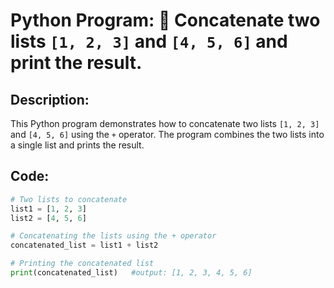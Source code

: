 # Python Program: 🔗 Concatenate two lists `[1, 2, 3]` and `[4, 5, 6]` and print the result.

## Description:
This Python program demonstrates how to concatenate two lists `[1, 2, 3]` and `[4, 5, 6]` using the `+` operator. The program combines the two lists into a single list and prints the result.

## Code:
```python
# Two lists to concatenate
list1 = [1, 2, 3]
list2 = [4, 5, 6]

# Concatenating the lists using the + operator
concatenated_list = list1 + list2

# Printing the concatenated list
print(concatenated_list)   #output: [1, 2, 3, 4, 5, 6]
